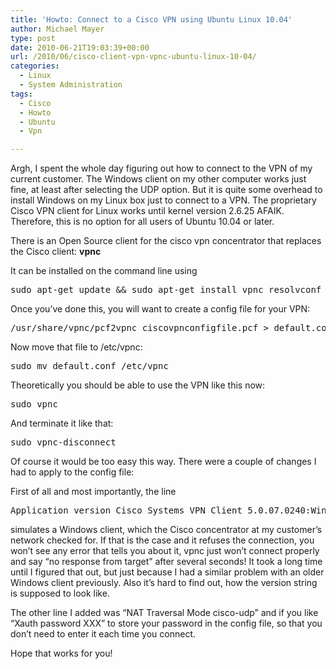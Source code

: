 ```yaml
---
title: 'Howto: Connect to a Cisco VPN using Ubuntu Linux 10.04'
author: Michael Mayer
type: post
date: 2010-06-21T19:03:39+00:00
url: /2010/06/cisco-client-vpn-vpnc-ubuntu-linux-10-04/
categories:
  - Linux
  - System Administration
tags:
  - Cisco
  - Howto
  - Ubuntu
  - Vpn

---
```

Argh, I spent the whole day figuring out how to connect to the VPN of my current customer. The Windows client on my other computer works just fine, at least after selecting the UDP option. But it is quite some overhead to install Windows on my Linux box just to connect to a VPN. The proprietary Cisco VPN client for Linux works until kernel version 2.6.25 AFAIK. Therefore, this is no option for all users of Ubuntu 10.04 or later.

There is an Open Source client for the cisco vpn concentrator that replaces the Cisco client: **vpnc**

It can be installed on the command line using

<pre class="code">sudo apt-get update && sudo apt-get install vpnc resolvconf</pre>

Once you&#8217;ve done this, you will want to create a config file for your VPN:

<pre class="code">/usr/share/vpnc/pcf2vpnc ciscovpnconfigfile.pcf &gt; default.conf</pre>

Now move that file to /etc/vpnc:

<pre class="code">sudo mv default.conf /etc/vpnc</pre>

Theoretically you should be able to use the VPN like this now:

<pre class="code">sudo vpnc</pre>

And terminate it like that:

<pre class="code">sudo vpnc-disconnect</pre>

Of course it would be too easy this way. There were a couple of changes I had to apply to the config file:

First of all and most importantly, the line

<pre class="code">Application version Cisco Systems VPN Client 5.0.07.0240:WinNT</pre>

simulates a Windows client, which the Cisco concentrator at my customer&#8217;s network checked for. If that is the case and it refuses the connection, you won&#8217;t see any error that tells you about it, vpnc just won&#8217;t connect properly and say &#8220;no response from target&#8221; after several seconds! It took a long time until I figured that out, but just because I had a similar problem with an older Windows client previously. Also it&#8217;s hard to find out, how the version string is supposed to look like.

The other line I added was &#8220;NAT Traversal Mode cisco-udp&#8221; and if you like &#8220;Xauth password XXX&#8221; to store your password in the config file, so that you don&#8217;t need to enter it each time you connect.

Hope that works for you!